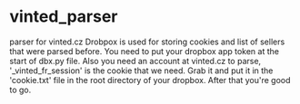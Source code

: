 # vinted_parser
parser for vinted.cz
Drobpox is used for storing cookies and list of sellers that were parsed before. You need to put your dropbox app token at the start of dbx.py file.
Also you need an account at vinted.cz to parse, '_vinted_fr_session' is the cookie that we need. Grab it and put it in the 'cookie.txt' file in the root directory 
of your dropbox. After that you're good to go.

